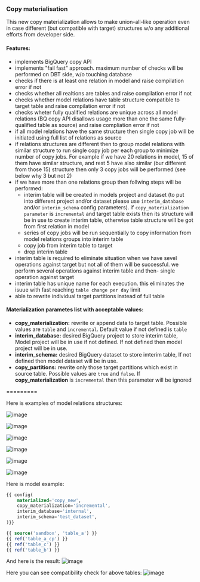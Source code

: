 ### Copy materialisation

This new copy materialization allows to make union-all-like operation even in case different (but compatible with target) structures w/o any additional efforts from developer side.

#### Features:
- implements BigQuery copy API
- implements "fail fast" approach. maximum number of checks will be performed on DBT side, w/o touching database
- checks if there is at least one relation in model and raise compilation error if not
- checks whether all realtions are tables and raise compilation error if not
- checks whether model relations have table structure compatible to target table and raise compilation error if not
- checks wheter fully qualified relations are unique across all model relations (BQ copy API disallows usage more than one the same fully-qualified table as source) and raise compliation error if not
- if all model relations have the same structure then single copy job will be initiated using full list of relations as source
- if relations structures are different then to group model relations with similar structure to run single copy job per each group to minimize number of copy jobs. For example if we have 20 relations in model, 15 of them have similar structure, and rest 5 have also similar (bur different from those 15) structure then only 3 copy jobs will be performed (see below why 3 but not 2)
- if we have more than one relations group then follwing steps will be performed:
  - interim table will be created in models project and dataset (to put into different project and/or dataset please use `interim_database` and/or `interim_schema` config parameters). if `copy_materialization parameter` is `incremental` and target table exists then its structure will be in use to create interim table, otherwise table structure will be got from first relation in model
  - series of copy jobs will be run sequentially to copy information from model relations groups into interim table
  - copy job from interim table to target
  - drop interim table
- interim table is required to eliminate situation when we have sevel operations against target but not all of them will be successful. we perform several operations against interim table and then- single operation against target
- interim table has unique name for each execution. this eliminates the isuue with fast reaching `table change per day` limit
- able to rewrite individual target partitions instead of full table


#### Materialization parametes list with acceptable values:
- **copy_materialization:** rewrite or append data to target table. Possible values are `table` and `incremental`. Default value if not defined is `table`
- **interim_database:** desired BigQuery project to store interim table, Model project will be in use if not defined. If not defined then model project will be in use.
- **interim_schema:** desired BigQuery dataset to store imterim table, If not defined then model dataset will be in use.
- **copy_partitions:** rewrite only those target partitions which exist in source table. Possible values are `true` and `false`. If **copy_materialization** is `incremental` then this parameter will be ignored

=========
 
Here is examples of model relations structures:

![image](https://github.com/xemuliam/misc/assets/20856221/ec9f66ef-6385-4a00-b593-e7dc33eae27e)

![image](https://github.com/xemuliam/misc/assets/20856221/501d54b3-1ca8-4ce3-8779-a57485b35dea)

![image](https://github.com/xemuliam/misc/assets/20856221/04d9a5fe-e2c1-455c-941a-9fa195b9a27d)

![image](https://github.com/xemuliam/misc/assets/20856221/15cd0314-9358-43dc-8815-3aa79d9698f4)

![image](https://github.com/xemuliam/misc/assets/20856221/a96d8197-4258-4ecd-a354-b74b5180f623)

![image](https://github.com/xemuliam/misc/assets/20856221/a6ac9a69-f8f2-44bf-822a-799c010daccc)

Here is model example:
```sql
{{ config(
    materialized='copy_new',
    copy_materialization='incremental',
    interim_database='internal',
    interim_schema='test_dataset',
)}}

{{ source('sandbox', 'table_a') }}
{{ ref('table_a_cp') }}
{{ ref('table_c') }}
{{ ref('table_b') }}
```

And here is the result:
![image](https://github.com/xemuliam/misc/assets/20856221/d067d3e6-b724-447d-9cf1-499b3ead22e8)

Here you can see compatibility check for above tables:
![image](https://github.com/xemuliam/misc/assets/20856221/013074b3-86ee-45f0-9b14-f285af8559e9)
